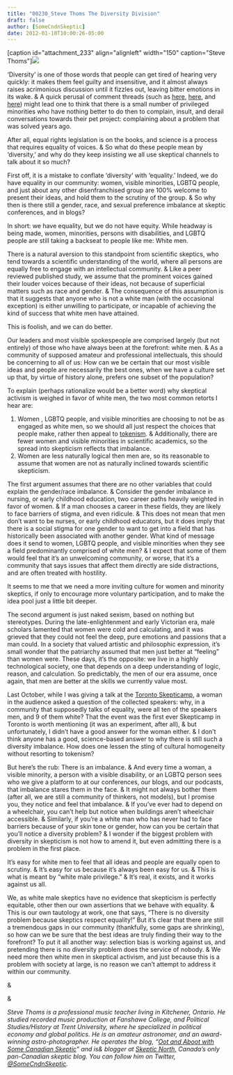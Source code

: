 ```yaml
---
title: "00230_Steve Thoms The Diversity Division"
draft: false
author: [SomeCndnSkeptic]
date: 2012-01-10T10:00:26-05:00
---
```


[caption id="attachment_233" align="alignleft" width="150" caption="Steve Thoms"]![](http://www.morethanmen.org/wp-content/uploads/2012/01/60132_428691216628_750041628_5048940_2327283_n1-150x150.jpg)

‘Diversity’ is one of those words that people can get tired of hearing very quickly: it makes them feel guilty and insensitive, and it almost always raises acrimonious discussion until it fizzles out, leaving bitter emotions in its wake. & A quick perusal of comment threads (such as [here](http://skepchick.org/2011/07/the-privilege-delusion/#comments), [here](http://scienceblogs.com/erv/2011/07/dawkins_coup_de_grace_in_vegas.php), and [here](http://skepchick.org/2011/06/ai-blinded-by-the-white/#comments)) might lead one to think that there is a small number of privileged minorities who have nothing better to do then to complain, insult, and derail conversations towards their pet project: complaining about a problem that was solved years ago.

After all, equal rights legislation is on the books, and science is a process that requires equality of voices. & So what do these people mean by ‘diversity,’ and why do they keep insisting we all use skeptical channels to talk about it so much?

First off, it is a mistake to conflate ‘diversity’ with ‘equality.’ Indeed, we do have equality in our community: women, visible minorities, LGBTQ people, and just about any other disenfranchised group are 100% welcome to present their ideas, and hold them to the scrutiny of the group. & So why then is there still a gender, race, and sexual preference imbalance at skeptic conferences, and in blogs?

In short: we have equality, but we do not have equity. While headway is being made, women, minorities, persons with disabilities, and LGBTQ people are still taking a backseat to people like me: White men.

There is a natural aversion to this standpoint from scientific skeptics, who tend towards a scientific understanding of the world, where all persons are equally free to engage with an intellectual community. & Like a peer reviewed published study, we assume that the prominent voices gained their louder voices because of their ideas, not because of superficial matters such as race and gender. & The consequence of this assumption is that it suggests that anyone who is not a white man (with the occasional exception) is either unwilling to participate, or incapable of achieving the kind of success that white men have attained.

This is foolish, and we can do better.

Our leaders and most visible spokespeople are comprised largely (but not entirely) of those who have always been at the forefront: white men. & As a community of supposed amateur and professional intellectuals, this should be concerning to all of us: How can we be certain that our most visible ideas and people are necessarily the best ones, when we have a culture set up that, by virtue of history alone, prefers one subset of the population?

To explain (perhaps rationalize would be a better word) why skeptical activism is weighed in favor of white men, the two most common retorts I hear are:

1) Women , LGBTQ people, and visible minorities are choosing to not be as engaged as white men, so we should all just respect the choices that people make, rather then appeal to [tokenism](http://en.wikipedia.org/wiki/Tokenism). & Additionally, there are fewer women and visible minorities in scientific academics, so the spread into skepticism reflects that imbalance.
2) Women are less naturally logical then men are, so its reasonable to assume that women are not as naturally inclined towards scientific skepticism.

The first argument assumes that there are no other variables that could explain the gender/race imbalance. & Consider the gender imbalance in nursing, or early childhood education, two career paths heavily weighted in favor of women. & If a man chooses a career in these fields, they are likely to face barriers of stigma, and even ridicule. & This does not mean that men don’t want to be nurses, or early childhood educators, but it does imply that there is a social stigma for one gender to want to get into a field that has historically been associated with another gender. What kind of message does it send to women, LGBTQ people, and visible minorities when they see a field predominantly comprised of white men? & I expect that some of them would feel that it’s an unwelcoming community, or worse, that it’s a community that says issues that affect them directly are side distractions, and are often treated with hostility.

It seems to me that we need a more inviting culture for women and minority skeptics, if only to encourage more voluntary participation, and to make the idea pool just a little bit deeper.

The second argument is just naked sexism, based on nothing but stereotypes. During the late-enlightenment and early Victorian era, male scholars lamented that women were cold and calculating, and it was grieved that they could not feel the deep, pure emotions and passions that a man could. In a society that valued artistic and philosophic expression, it’s small wonder that the patriarchy assumed that men just better at “feeling” than women were. These days, it’s the opposite: we live in a highly technological society, one that depends on a deep understanding of logic, reason, and calculation. So predictably, the men of our era assume, once again, that men are better at the skills we currently value most.

Last October, while I was giving a talk at the [Toronto Skepticamp](http://twitter.com/#%21/TOskepticamp), a woman in the audience asked a question of the collected speakers: why, in a community that supposedly talks of equality, were all ten of the speakers men, and 9 of them white? That the event was the first ever Skepticamp in Toronto is worth mentioning (it was an experiment, after all), & but unfortunately, I didn’t have a good answer for the woman either. & I don’t think anyone has a good, science-based answer to why there is still such a diversity imbalance. How does one lessen the sting of cultural homogeneity without resorting to tokenism?

But here’s the rub: There is an imbalance. & And every time a woman, a visible minority, a person with a visible disability, or an LGBTQ person sees who we give a platform to at our conferences, our blogs, and our podcasts, that imbalance stares them in the face. & It might not always bother them (after all, we are still a community of thinkers, not models), but I promise you, they notice and feel that imbalance. & If you’ve ever had to depend on a wheelchair, you can’t help but notice when buildings aren’t wheelchair accessible. & Similarly, if you’re a white man who has never had to face barriers because of your skin tone or gender, how can you be certain that you’ll notice a diversity problem? & I wonder if the biggest problem with diversity in skepticism is not how to amend it, but even admitting there is a problem in the first place.

It’s easy for white men to feel that all ideas and people are equally open to scrutiny. & It’s easy for us because it’s always been easy for us. & This is what is meant by “white male privilege.” & It’s real, it exists, and it works against us all.

We, as white male skeptics have no evidence that skepticism is perfectly equitable, other then our own assertions that we behave with equality. & This is our own tautology at work, one that says, “There is no diversity problem because skeptics respect equality!” But it’s clear that there are still a tremendous gaps in our community (thankfully, some gaps are shrinking), so how can we be sure that the best ideas are truly finding their way to the forefront? To put it all another way: selection bias is working against us, and pretending there is no diversity problem does the service of nobody. & We need more then white men in skeptical activism, and just because this is a problem with society at large, is no reason we can’t attempt to address it within our community.

& 

& 

_Steve Thoms is a professional music teacher living in Kitchener, Ontario. He studied recorded music production at Fanshawe College, and Political Studies/History at Trent University, where he specialized in political economy and global politics. He is an amateur astronomer, and an award-winning astro-photographer. He operates the blog, “[Oot and Aboot with Some Canadian Skeptic](http://www.somecanadianskeptic.com/)” and is&  blogger at [Skeptic North,](http://www.skepticnorth.com/) Canada’s only pan-Canadian skeptic blog. You can follow him on Twitter, [@SomeCndnSkeptic](http://twitter.com/SomeCndnSkeptic)._
